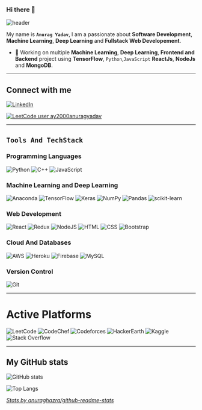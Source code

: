 ### Hi there 👋

<!--
**Anurag2000AY/Anurag2000AY** is a ✨ _special_ ✨ repository because its `README.md` (this file) appears on your GitHub profile.

Here are some ideas to get you started:

- 🔭 I’m currently working on ...
- 🌱 I’m currently learning ...
- 👯 I’m looking to collaborate on ...
- 🤔 I’m looking for help with ...
- 💬 Ask me about ...
- 📫 How to reach me: ...
- 😄 Pronouns: ...
- ⚡ Fun fact: ...
-->

<!-- markdownlint-disable-next-line MD041 -->

![header](https://capsule-render.vercel.app/api?type=waving&color=auto&text=Hello%20World!&fontSize=40&fontColor=ffffff)

My name is **`Anurag Yadav`**, I am a passionate about **Software Development**, **Machine Learning**, **Deep Learning** and **Fullstack Web Developement**.

- 🔭 Working on multiple **Machine Learning**, **Deep Learning**, **Frontend and Backend** project using **TensorFlow**, `Python`,`JavaScript` **ReactJs**, **NodeJs** and **MongoDB**.

---

## Connect with me

[![LinkedIn][linkedin_badge]][linkedin_link]

[![LeetCode user ay2000anuragyadav][leetCode_badge]][leetCode_link]


---

## `Tools And TechStack`

### Programming Languages
![Python][python_badge]
![C++](https://img.shields.io/badge/c++-%2300599C.svg?style=for-the-badge&logo=c%2B%2B&logoColor=white)
![JavaScript][javascript_badge]

### Machine Learning  and Deep Learning
![Anaconda](https://img.shields.io/badge/Anaconda-%2344A833.svg?style=for-the-badge&logo=anaconda&logoColor=white)
![TensorFlow](https://img.shields.io/badge/TensorFlow-%23FF6F00.svg?style=for-the-badge&logo=TensorFlow&logoColor=white)
![Keras](https://img.shields.io/badge/Keras-%23D00000.svg?style=for-the-badge&logo=Keras&logoColor=white)
![NumPy](https://img.shields.io/badge/numpy-%23013243.svg?style=for-the-badge&logo=numpy&logoColor=white)
![Pandas](https://img.shields.io/badge/pandas-%23150458.svg?style=for-the-badge&logo=pandas&logoColor=white)
![scikit-learn](https://img.shields.io/badge/scikit--learn-%23F7931E.svg?style=for-the-badge&logo=scikit-learn&logoColor=white)

### Web Development
![React][ReactJs_badge]
![Redux][Redux_badge]
![NodeJS][NodeJs_badge]
![HTML][html_badge] 
![CSS][css_img] 
![Bootstrap][bootstrap_badge]

### Cloud And Databases
![AWS][aws_badge] 
![Heroku][heroku_badge]
![Firebase][Firebase_badge]
![MySQL][MySQL_badge]

### Version Control
![Git][git_badge]

---

# Active Platforms
![LeetCode](https://img.shields.io/badge/LeetCode-000000?style=for-the-badge&logo=LeetCode&logoColor=#d16c06)
![CodeChef](https://img.shields.io/badge/CodeChef-%23964B00.svg?style=for-the-badge&logo=CodeChef&logoColor=white)
![Codeforces](https://img.shields.io/badge/Codeforces-445f9d?style=for-the-badge&logo=Codeforces&logoColor=white)
![HackerEarth](https://img.shields.io/badge/HackerEarth-%232C3454.svg?style=for-the-badge&logo=HackerEarth&logoColor=Blue)
![Kaggle](https://img.shields.io/badge/Kaggle-035a7d?style=for-the-badge&logo=kaggle&logoColor=white)
![Stack Overflow](https://img.shields.io/badge/-Stackoverflow-FE7A16?style=for-the-badge&logo=stack-overflow&logoColor=white)




---

## My GitHub stats

![GitHub stats][github_stats_img]

![Top Langs][top_langs_img]

[*Stats by anuraghazra/github-readme-stats*](https://github.com/anuraghazra/github-readme-stats)

<!-- link references -->
[linkedin_link]: https://www.linkedin.com/in/anurag-ay/ "LinkedIn"
[leetCode_link]: https://leetcode.com/ay2000anuragyadav/ "leetCode"



<!-- badge references -->

[leetCode_badge]: https://img.shields.io/badge/dynamic/json?style=for-the-badge&labelColor=black&color=%23ffa116&label=Solved&query=solvedOverTotal&url=https%3A%2F%2Fleetcode-badge.vercel.app%2Fapi%2Fusers%2Fay2000anuragyadav&logo=leetcode&logoColor=yellow "leetCode"

[aws_badge]: https://img.shields.io/badge/-amazon-ffffff?style=for-the-badge&logo=amazon-aws&logoColor=EC912C "AWS"

[bootstrap_badge]: https://img.shields.io/badge/-bootstrap-ffffff?style=for-the-badge&logo=bootstrap "Bootstrap"

[css_img]: https://img.shields.io/badge/-css-ffffff?style=for-the-badge&logo=css3&logoColor=264DE4 "CSS"

[git_badge]: https://img.shields.io/badge/-git-ffffff?style=for-the-badge&logo=git "Git"

[heroku_badge]: https://img.shields.io/badge/-heroku-ffffff?style=for-the-badge&logo=heroku&logoColor=79589F "Heroku"

[html_badge]: https://img.shields.io/badge/-html-ffffff?style=for-the-badge&logo=html5 "HTML"

[javascript_badge]: https://img.shields.io/badge/-javascript-ffffff?style=for-the-badge&logo=javascript "JavaScript"

[linkedin_badge]: https://img.shields.io/badge/-LinkedIn-0B66C2?style=for-the-badge&logo=linkedin "LinkedIn"

[python_badge]: https://img.shields.io/badge/-python-ffffff?style=for-the-badge&logo=python "Python"

[Firebase_badge]: https://img.shields.io/badge/Firebase-039BE5?style=for-the-badge&logo=Firebase&logoColor=white "Firebase"

[MySQL_badge]: https://img.shields.io/badge/mysql-%2300f.svg?style=for-the-badge&logo=mysql&logoColor=white "MySQL"

[ReactJs_badge]:https://img.shields.io/badge/react-%2320232a.svg?style=for-the-badge&logo=react&logoColor=%2361DAFB "React"

[Redux_badge]: https://img.shields.io/badge/redux-%23593d88.svg?style=for-the-badge&logo=redux&logoColor=white "Redux"

[NodeJs_badge]: https://img.shields.io/badge/node.js-6DA55F?style=for-the-badge&logo=node.js&logoColor=white "NodeJs"





<!-- img references -->
[github_stats_img]: https://github-readme-stats.vercel.app/api?username=jmschp&show_icons=true&hide_border=true&include_all_commits=true&count_private=true&theme=radical "jmschp GitHub Stats"
[top_langs_img]: https://github-readme-stats.vercel.app/api/top-langs/?username=jmschp&layout=compact&langs_count=8&hide_border=true&theme=radical "jmschp Top Lang"



<!-- Extra -->

<!-- [![LeetCode user ay2000anuragyadav](https://img.shields.io/badge/dynamic/json?style=for-the-badge&labelColor=black&color=%23ffa116&label=Solved&query=solvedOverTotal&url=https%3A%2F%2Fleetcode-badge.vercel.app%2Fapi%2Fusers%2Fay2000anuragyadav&logo=leetcode&logoColor=yellow)](https://leetcode.com/ay2000anuragyadav/) -->

<!-- [stack_overflow_link]:link "Stack Overflow" -->
<!-- [instagram_link]: link "Instagram" -->
<!-- [hacker_rank_link]: https://www.hackerrank.com/jmschp "HackerRank" -->

<!-- ![NGINX][nginx_badge]  -->
<!-- ![PostgreSQL][postgresql_badge]  -->
<!-- ![Sass][sass_badge]  -->
<!-- ![TypeScript][typescript_badge]  -->
<!-- ![Django][django_badge] -->
<!-- ![Ruby][ruby_badge] ![Ruby on Rails][ruby_on_rails_badge] -->
<!-- [![Instagram][instagram_badge]][instagram_link]
[![HackerRank][hacker_rank_badge]][hacker_rank_link] -->
<!-- [![Stack Overflow][stack_overflow_badge]][stack_overflow_link] -->


<!-- Badges

[react_badge]: https://img.shields.io/badge/-React-ffffff?style=for-the-badge&logo=react "React"
[instagram_badge]: https://img.shields.io/badge/-Instagram-E1306C?style=for-the-badge&logo=instagram&logoColor=ffffff "Instagram"
[django_badge]: https://img.shields.io/badge/-django-ffffff?style=for-the-badge&logo=django&logoColor=50BE95 "Django"
[dev_badge]: https://img.shields.io/badge/-dev-363D44?style=for-the-badge&logo=dev.to "Dev"
[stack_overflow_badge]: https://img.shields.io/badge/-Stack%20Overflow-F2720C?style=for-the-badge&logo=stackoverflow&logoColor=ffffff "Stack Overflow"
[typescript_badge]: https://img.shields.io/badge/-typescript-ffffff?style=for-the-badge&logo=typescript "TypeScript"
[ruby_badge]: https://img.shields.io/badge/-ruby-ffffff?style=for-the-badge&logo=ruby&logoColor=CC342D "Ruby"
[ruby_on_rails_badge]: https://img.shields.io/badge/-rubyonrails-ffffff?style=for-the-badge&logo=rubyonrails&logoColor=C52F24 "Ruby on Rails"
[sass_badge]: https://img.shields.io/badge/-sass-ffffff?style=for-the-badge&logo=sass "SASS"
[nginx_badge]: https://img.shields.io/badge/-nginx-ffffff?style=for-the-badge&logo=nginx&logoColor=009639 "NGINX"
[hacker_rank_badge]: https://img.shields.io/badge/-Hacker%20Rank-2EC866?style=for-the-badge&logo=hackerrank&logoColor=ffffff "HackerRank"
[postgresql_badge]: https://img.shields.io/badge/-PostgreSQL-ffffff?style=for-the-badge&logo=postgresql_badge "PostgreSQL" -->
